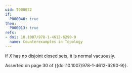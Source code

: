 ```yaml
---
uid: T000072
if:
  P000040: true
then:
  P000013: true
refs:
- doi: 10.1007/978-1-4612-6290-9
  name: Counterexamples in Topology
---
```


If $X$ has no disjoint closed sets, it is normal vacuously.

Asserted on page 30 of {{doi:10.1007/978-1-4612-6290-9}}.
